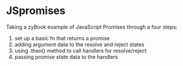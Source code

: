 # JSpromises
Taking a zyBook example of JavaScript Promises through a four steps:

1. set up a basic fn that returns a promise
2. adding argument data to the resolve and reject states
3. using .then() method to call handlers for resolve/reject
4. passing promise state data to the handlers
